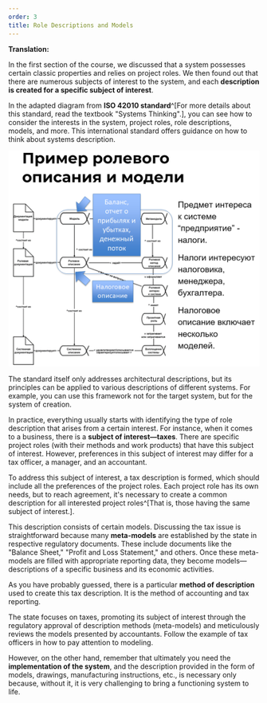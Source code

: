 ```yaml
---
order: 3
title: Role Descriptions and Models
---
```


**Translation:**

In the first section of the course, we discussed that a system possesses certain classic properties and relies on project roles. We then found out that there are numerous subjects of interest to the system, and each **description is created for a specific subject of interest**.

In the adapted diagram from **ISO 42010 standard**^[For more details about this standard, read the textbook "Systems Thinking".], you can see how to consider the interests in the system, project roles, role descriptions, models, and more. This international standard offers guidance on how to think about systems description.

![Role descriptions and models](./role-descriptions-and-models-16.png)

The standard itself only addresses architectural descriptions, but its principles can be applied to various descriptions of different systems. For example, you can use this framework not for the target system, but for the system of creation.

In practice, everything usually starts with identifying the type of role description that arises from a certain interest. For instance, when it comes to a business, there is a **subject of interest—taxes**. There are specific project roles (with their methods and work products) that have this subject of interest. However, preferences in this subject of interest may differ for a tax officer, a manager, and an accountant.

To address this subject of interest, a tax description is formed, which should include all the preferences of the project roles. Each project role has its own needs, but to reach agreement, it's necessary to create a common description for all interested project roles^[That is, those having the same subject of interest.].

This description consists of certain models. Discussing the tax issue is straightforward because many **meta-models** are established by the state in respective regulatory documents. These include documents like the "Balance Sheet," "Profit and Loss Statement," and others. Once these meta-models are filled with appropriate reporting data, they become models—descriptions of a specific business and its economic activities.

As you have probably guessed, there is a particular **method of description** used to create this tax description. It is the method of accounting and tax reporting.

The state focuses on taxes, promoting its subject of interest through the regulatory approval of description methods (meta-models) and meticulously reviews the models presented by accountants. Follow the example of tax officers in how to pay attention to modeling.

However, on the other hand, remember that ultimately you need the **implementation of the system**, and the description provided in the form of models, drawings, manufacturing instructions, etc., is necessary only because, without it, it is very challenging to bring a functioning system to life.